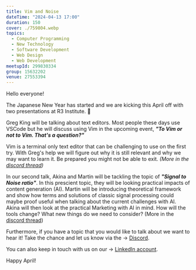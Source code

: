 ```yaml
---
title: Vim and Noise
dateTime: "2024-04-13 17:00"
duration: 150
cover: ./759804.webp
topics:
  - Computer Programming
  - New Technology
  - Software Development
  - Web Design
  - Web Development
meetupId: 299830334
group: 15632202
venue: 27553394
---
```


Hello everyone!

The Japanese New Year has started and we are kicking this April off with two presentations at R3 Institute. 🚀

Greg King will be talking about text editors. Most people these days use VSCode but he will discuss using Vim in the upcoming event, **_"To Vim or not to Vim. That's a question?"_**

Vim is a terminal only text editor that can be challenging to use on the first try. With Greg's help we will figure out why it is still relevant and why we may want to learn it. Be prepared you might not be able to exit. _(More in the [discord thread](https://discord.com/channels/1034792577293094972/1110872279845457920))_

In our second talk, Akina and Martin will be tackling the topic of **_"Signal to Noise ratio"_**. In this prescient topic, they will be looking practical impacts of content generation (AI). Martin will be introducing theoretical framework and show how terms and solutions of classic signal processing could maybe proof useful when talking about the current challenges with AI. Akina will then look at the practical Marketing with AI in mind. How will the tools change? What new things do we need to consider? (More in the [discord thread](https://discord.com/channels/1034792577293094972/1210071322193821796))

Furthermore, if you have a topic that you would like to talk about we want to hear it! Take the chance and let us know via the → [Discord](https://owddm.com/discord).

You can also keep in touch with us on our → [LinkedIn account](https://www.linkedin.com/company/owddm-kwddm/).

Happy April!
